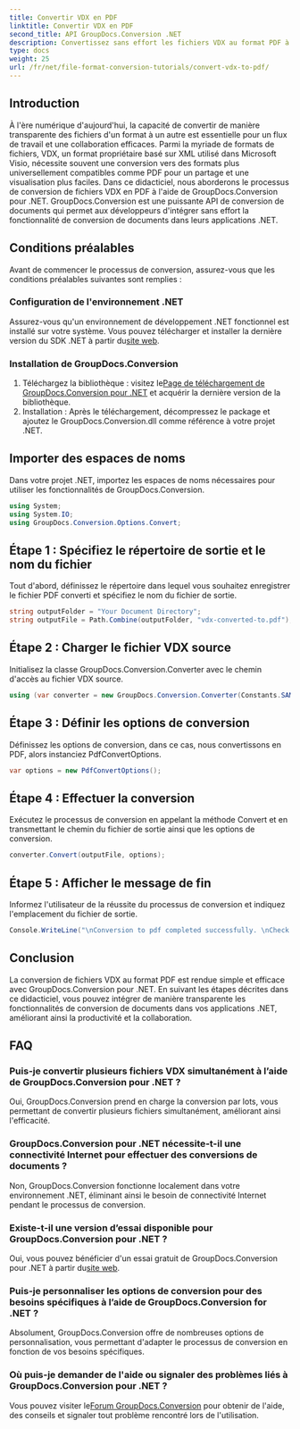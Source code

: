 ```yaml
---
title: Convertir VDX en PDF
linktitle: Convertir VDX en PDF
second_title: API GroupDocs.Conversion .NET
description: Convertissez sans effort les fichiers VDX au format PDF à l'aide de GroupDocs.Conversion pour .NET. Améliorez vos applications .NET avec des capacités de conversion de documents transparentes.
type: docs
weight: 25
url: /fr/net/file-format-conversion-tutorials/convert-vdx-to-pdf/
---
```

## Introduction
À l'ère numérique d'aujourd'hui, la capacité de convertir de manière transparente des fichiers d'un format à un autre est essentielle pour un flux de travail et une collaboration efficaces. Parmi la myriade de formats de fichiers, VDX, un format propriétaire basé sur XML utilisé dans Microsoft Visio, nécessite souvent une conversion vers des formats plus universellement compatibles comme PDF pour un partage et une visualisation plus faciles.
Dans ce didacticiel, nous aborderons le processus de conversion de fichiers VDX en PDF à l'aide de GroupDocs.Conversion pour .NET. GroupDocs.Conversion est une puissante API de conversion de documents qui permet aux développeurs d'intégrer sans effort la fonctionnalité de conversion de documents dans leurs applications .NET.
## Conditions préalables
Avant de commencer le processus de conversion, assurez-vous que les conditions préalables suivantes sont remplies :
### Configuration de l'environnement .NET
 Assurez-vous qu'un environnement de développement .NET fonctionnel est installé sur votre système. Vous pouvez télécharger et installer la dernière version du SDK .NET à partir du[site web](https://dotnet.microsoft.com/download).
### Installation de GroupDocs.Conversion
1.  Téléchargez la bibliothèque : visitez le[Page de téléchargement de GroupDocs.Conversion pour .NET](https://releases.groupdocs.com/conversion/net/) et acquérir la dernière version de la bibliothèque.
2. Installation : Après le téléchargement, décompressez le package et ajoutez le GroupDocs.Conversion.dll comme référence à votre projet .NET.

## Importer des espaces de noms
Dans votre projet .NET, importez les espaces de noms nécessaires pour utiliser les fonctionnalités de GroupDocs.Conversion.

```csharp
using System;
using System.IO;
using GroupDocs.Conversion.Options.Convert;
```
## Étape 1 : Spécifiez le répertoire de sortie et le nom du fichier
Tout d'abord, définissez le répertoire dans lequel vous souhaitez enregistrer le fichier PDF converti et spécifiez le nom du fichier de sortie.
```csharp
string outputFolder = "Your Document Directory";
string outputFile = Path.Combine(outputFolder, "vdx-converted-to.pdf");
```
## Étape 2 : Charger le fichier VDX source
Initialisez la classe GroupDocs.Conversion.Converter avec le chemin d'accès au fichier VDX source.
```csharp
using (var converter = new GroupDocs.Conversion.Converter(Constants.SAMPLE_VDX))
```
## Étape 3 : Définir les options de conversion
Définissez les options de conversion, dans ce cas, nous convertissons en PDF, alors instanciez PdfConvertOptions.
```csharp
var options = new PdfConvertOptions();
```
## Étape 4 : Effectuer la conversion
Exécutez le processus de conversion en appelant la méthode Convert et en transmettant le chemin du fichier de sortie ainsi que les options de conversion.
```csharp
converter.Convert(outputFile, options);
```
## Étape 5 : Afficher le message de fin
Informez l'utilisateur de la réussite du processus de conversion et indiquez l'emplacement du fichier de sortie.
```csharp
Console.WriteLine("\nConversion to pdf completed successfully. \nCheck output in {0}", outputFolder);
```

## Conclusion
La conversion de fichiers VDX au format PDF est rendue simple et efficace avec GroupDocs.Conversion pour .NET. En suivant les étapes décrites dans ce didacticiel, vous pouvez intégrer de manière transparente les fonctionnalités de conversion de documents dans vos applications .NET, améliorant ainsi la productivité et la collaboration.

## FAQ
### Puis-je convertir plusieurs fichiers VDX simultanément à l’aide de GroupDocs.Conversion pour .NET ?
Oui, GroupDocs.Conversion prend en charge la conversion par lots, vous permettant de convertir plusieurs fichiers simultanément, améliorant ainsi l'efficacité.
### GroupDocs.Conversion pour .NET nécessite-t-il une connectivité Internet pour effectuer des conversions de documents ?
Non, GroupDocs.Conversion fonctionne localement dans votre environnement .NET, éliminant ainsi le besoin de connectivité Internet pendant le processus de conversion.
### Existe-t-il une version d’essai disponible pour GroupDocs.Conversion pour .NET ?
 Oui, vous pouvez bénéficier d'un essai gratuit de GroupDocs.Conversion pour .NET à partir du[site web](https://releases.groupdocs.com/).
### Puis-je personnaliser les options de conversion pour des besoins spécifiques à l’aide de GroupDocs.Conversion for .NET ?
Absolument, GroupDocs.Conversion offre de nombreuses options de personnalisation, vous permettant d'adapter le processus de conversion en fonction de vos besoins spécifiques.
### Où puis-je demander de l'aide ou signaler des problèmes liés à GroupDocs.Conversion pour .NET ?
 Vous pouvez visiter le[Forum GroupDocs.Conversion](https://forum.groupdocs.com/c/conversion/11) pour obtenir de l'aide, des conseils et signaler tout problème rencontré lors de l'utilisation.